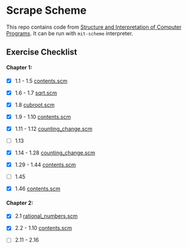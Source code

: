 # Scrape Scheme

This repo contains code from [Structure and Interpretation of Computer Programs](https://mitpress.mit.edu/sites/default/files/sicp/full-text/book/book.html). It can be run with `mit-scheme` interpreter.



## Exercise Checklist

#### Chapter 1:

- [x] 1.1 - 1.5 [contents.scm](https://github.com/YangchenYe323/ScrapeScheme/chap1/1.1-the_elements_of_programming/contents.scm)

- [x] 1.6 - 1.7 [sqrt.scm](https://github.com/YangchenYe323/ScrapeScheme/chap1/1.1-the_elements_of_programming/sqrt.scm)

- [x] 1.8 [cubroot.scm](https://github.com/YangchenYe323/ScrapeScheme/chap1/1.1-the_elements_of_programming/cuberoot.scm)

- [x] 1.9 - 1.10 [contents.scm](https://github.com/YangchenYe323/ScrapeScheme/chap1/1.2-procedures_and_processes_they_generate/contents.scm)

- [x] 1.11 - 1.12 [counting_change.scm](https://github.com/YangchenYe323/ScrapeScheme/chap1/1.2-procedures_and_processes_they_generate/counting_change.scm)

- [ ] 1.13

- [x] 1.14 - 1.28 [counting_change.scm](https://github.com/YangchenYe323/ScrapeScheme/chap1/1.2-procedures_and_processes_they_generate/counting_change.scm)

- [x] 1.29 - 1.44 [contents.scm](https://github.com/YangchenYe323/ScrapeScheme/chap1/1.3-higher_order_procedures/contents.scm)

- [ ] 1.45

- [x] 1.46 [contents.scm](https://github.com/YangchenYe323/ScrapeScheme/chap1/1.3-higher_order_procedures/contents.scm)

  
#### Chapter 2:

- [x] 2.1 [rational_numbers.scm](https://github.com/YangchenYe323/ScrapeScheme/chap2/2.1-data_abstraction/rational_numbers.scm)

- [x] 2.2 - 1.10 [contents.scm](https://github.com/YangchenYe323/ScrapeScheme/chap2/2.1-data_abstraction/contents.scm)

- [ ] 2.11 - 2.16

  

  

  